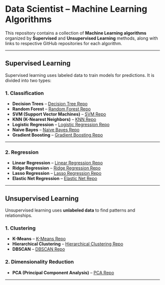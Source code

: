 
# Data Scientist – Machine Learning Algorithms

This repository contains a collection of **Machine Learning algorithms** organized by **Supervised** and **Unsupervised Learning** methods, along with links to respective GitHub repositories for each algorithm.

---

## Supervised Learning

Supervised learning uses labeled data to train models for predictions. It is divided into two types:

### 1. Classification

- **Decision Trees** – [Decision Tree Repo](https://github.com/Karan77788/Decission_Tree-)  
- **Random Forest** – [Random Forest Repo](https://github.com/Karan77788/Random_forest_)  
- **SVM (Support Vector Machines)** – [SVM Repo](https://github.com/praveena-vidhyaprakash/Breast_Cancer_Pred)  
- **KNN (K-Nearest Neighbors)** – [KNN Repo](https://github.com/ghimiresunil/Scratch-implementation-of-KNN)  
- **Logistic Regression** – [Logistic Regression Repo](https://github.com/praveena-vidhyaprakash/Sentiment_predictor)  
- **Naive Bayes** – [Naive Bayes Repo](https://github.com/shiivashaakeri/Naive-Bayes-Classifier-From-Scratch)  
- **Gradient Boosting** – [Gradient Boosting Repo](https://github.com/dmlc/xgboost)

---

### 2. Regression

- **Linear Regression** – [Linear Regression Repo](https://github.com/Karan77788/Salary_prediction)  
- **Ridge Regression** – [Ridge Regression Repo](https://github.com/Karan77788/Ridge_Regression)  
- **Lasso Regression** – [Lasso Regression Repo](https://github.com/Karan77788/Lasso_Regression)  
- **Elastic Net Regression** – [Elastic Net Repo](https://github.com/Karan77788/elastic_net_regression)

---

## Unsupervised Learning

Unsupervised learning uses **unlabeled data** to find patterns and relationships.

### 1. Clustering

- **K-Means** – [K-Means Repo](https://github.com/praveena-vidhyaprakash/Spotify-Segmentation-App)  
- **Hierarchical Clustering** – [Hierarchical Clustering Repo](https://github.com/topics/hierarchical-clustering)  
- **DBSCAN** – [DBSCAN Repo](https://github.com/topics/dbscan)

### 2. Dimensionality Reduction

- **PCA (Principal Component Analysis)** – [PCA Repo](https://github.com/topics/principal-component-analysis)

---


